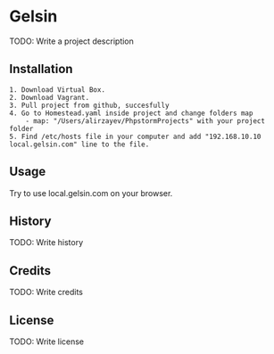 # Gelsin

TODO: Write a project description

## Installation
    1. Download Virtual Box.
    2. Download Vagrant.
    3. Pull project from github, succesfully
    4. Go to Homestead.yaml inside project and change folders map
        - map: "/Users/alirzayev/PhpstormProjects" with your project folder 
    5. Find /etc/hosts file in your computer and add "192.168.10.10  local.gelsin.com" line to the file.
## Usage

Try to use local.gelsin.com on your browser.

## History

TODO: Write history

## Credits

TODO: Write credits

## License

TODO: Write license
